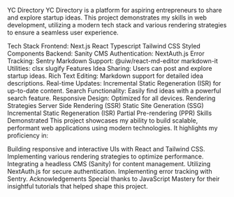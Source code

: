 YC Directory
YC Directory is a platform for aspiring entrepreneurs to share and explore startup ideas. This project demonstrates my skills in web development, utilizing a modern tech stack and various rendering strategies to ensure a seamless user experience.

Tech Stack
Frontend:
Next.js
React
Typescript
Tailwind CSS
Styled Components
Backend:
Sanity CMS
Authentication:
NextAuth.js
Error Tracking:
Sentry
Markdown Support:
@uiw/react-md-editor
markdown-it
Utilities:
clsx
slugify
Features
Idea Sharing: Users can post and explore startup ideas.
Rich Text Editing: Markdown support for detailed idea descriptions.
Real-time Updates: Incremental Static Regeneration (ISR) for up-to-date content.
Search Functionality: Easily find ideas with a powerful search feature.
Responsive Design: Optimized for all devices.
Rendering Strategies
Server Side Rendering (SSR)
Static Site Generation (SSG)
Incremental Static Regeneration (ISR)
Partial Pre-rendering (PPR)
Skills Demonstrated
This project showcases my ability to build scalable, performant web applications using modern technologies. It highlights my proficiency in:

Building responsive and interactive UIs with React and Tailwind CSS.
Implementing various rendering strategies to optimize performance.
Integrating a headless CMS (Sanity) for content management.
Utilizing NextAuth.js for secure authentication.
Implementing error tracking with Sentry.
Acknowledgements
Special thanks to JavaScript Mastery for their insightful tutorials that helped shape this project.